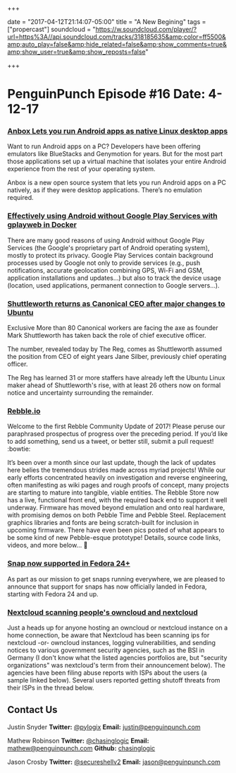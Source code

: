 +++

date = "2017-04-12T21:14:07-05:00" title = "A New Begining" tags = ["propercast"] soundcloud =
"https://w.soundcloud.com/player/?url=https%3A//api.soundcloud.com/tracks/318185635&amp;color=ff5500&amp;auto_play=false&amp;hide_related=false&amp;show_comments=true&amp;show_user=true&amp;show_reposts=false"


+++


# PenguinPunch Episode #16  Date: 4-12-17

### [Anbox Lets you run Android apps as native Linux desktop apps](https://liliputing.com/2017/04/anbox-lets-run-android-apps-natively-ubuntu-gnulinux-distros.html)

Want to run Android apps on a PC? Developers have been offering emulators like BlueStacks and Genymotion for years. But for the most part those applications set up a virtual machine that isolates your entire Android experience from the rest of your operating system.

Anbox is a new open source system that lets you run Android apps on a PC natively, as if they were desktop applications. There’s no emulation required.

### [Effectively using Android without Google Play Services with gplayweb in Docker](https://fxaguessy.fr/en/articles/2017/02/11/effectively-using-android-without-google-play-services-gplayweb-in-docker/)

There are many good reasons of using Android without Google Play Services (the Google's proprietary part of Android operating system), mostly to protect its privacy. Google Play Services contain background processes used by Google not only to provide services (e.g., push notifications, accurate geolocation combining GPS, Wi-Fi and GSM, application installations and updates…) but also to track the device usage (location, used applications, permanent connection to Google servers...).

### [Shuttleworth returns as Canonical CEO after major changes to Ubuntu](https://www.theregister.co.uk/2017/04/12/80_canonical_staff_face_chop/)

Exclusive More than 80 Canonical workers are facing the axe as founder Mark Shuttleworth has taken back the role of chief executive officer.

The number, revealed today by The Reg, comes as Shuttleworth assumed the position from CEO of eight years Jane Silber, previously chief operating officer.

The Reg has learned 31 or more staffers have already left the Ubuntu Linux maker ahead of Shuttleworth's rise, with at least 26 others now on formal notice and uncertainty surrounding the remainder.

### [Rebble.io](http://rebble.io)

Welcome to the first Rebble Community Update of 2017! Please peruse our paraphrased prospectus of progress over the preceding period. If you’d like to add something, send us a tweet, or better still, submit a pull request! :bowtie:

It’s been over a month since our last update, though the lack of updates here belies the tremendous strides made across myriad projects! While our early efforts concentrated heavily on investigation and reverse engineering, often manifesting as wiki pages and rough proofs of concept, many projects are starting to mature into tangible, viable entities. The Rebble Store now has a live, functional front end, with the required back end to support it well underway. Firmware has moved beyond emulation and onto real hardware, with promising demos on both Pebble Time and Pebble Steel. Replacement graphics libraries and fonts are being scratch-built for inclusion in upcoming firmware. There have even been pics posted of what appears to be some kind of new Pebble-esque prototype! Details, source code links, videos, and more below… :rocket:

### [Snap now supported in Fedora 24+](https://insights.ubuntu.com/2017/04/11/snap-support-lands-in-fedora-24-25-26)

As part as our mission to get snaps running everywhere, we are pleased to announce that support for snaps has now officially landed in Fedora, starting with Fedora 24 and up.

### [Nextcloud scanning people's owncloud and nextcloud](https://www.reddit.com/r/selfhosted/comments/5ybmf1/nextcloud_scanning_peoples_owncloud_and_nextcloud/)

Just a heads up for anyone hosting an owncloud or nextcloud instance on a home connection, be aware that Nextcloud has been scanning ips for nextcloud -or- owncloud instances, logging vulnerabilities, and sending notices to various government security agencies, such as the BSI in Germany (I don't know what the listed agencies portfolios are, but "security organizations" was nextcloud's term from their announcement below). The agencies have been filing abuse reports with ISPs about the users (a sample linked below). Several users reported getting shutoff threats from their ISPs in the thread below.

## Contact Us
Justin Snyder 
**Twitter:** [@pylogix](https://twitter.com/pylogix)
**Email:** justin@penguinpunch.com

Mathew Robinson
**Twitter:** [@chasinglogic](https://twitter.com/chasinglogic)
**Email:** mathew@penguinpunch.com
**Github:** [chasinglogic](https://github.com/chasinglogic)

Jason Crosby
**Twitter:** [@secureshellv2](https://twitter.com/secureshellv2)
**Email:** jason@penguinpunch.com
